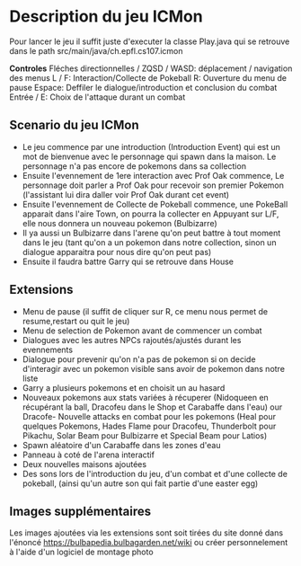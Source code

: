 # Description du jeu ICMon

Pour lancer le jeu il suffit juste d'executer la classe Play.java qui se retrouve dans le path src/main/java/ch.epfl.cs107.icmon

**Controles**
Fléches directionnelles / ZQSD / WASD: déplacement / navigation des menus
L / F: Interaction/Collecte de Pokeball
R: Ouverture du menu de pause
Espace: Deffiler le dialogue/introduction et conclusion du combat
Entrée / E: Choix de l'attaque durant un combat

## Scenario du jeu ICMon

- Le jeu commence par une introduction (Introduction Event) qui est un mot de bienvenue avec le personnage qui spawn dans la maison. Le personnage n'a pas encore de pokemons dans sa collection
- Ensuite l'evennement de 1ere interaction avec Prof Oak commence, Le personnage doit parler a Prof Oak pour recevoir son premier Pokemon (l'assistant lui dira daller voir Prof Oak durant cet event)
- Ensuite l'evennement de Collecte de Pokeball commence, une PokeBall apparait dans l'aire Town, on pourra la collecter en Appuyant sur L/F, elle nous donnera un nouveau pokemon (Bulbizarre)
- Il ya aussi un Bulbizarre dans l'arene qu'on peut battre à tout moment dans le jeu (tant qu'on a un pokemon dans notre collection, sinon un dialogue apparaitra pour nous dire qu'on peut pas)
- Ensuite il faudra battre Garry qui se retrouve dans House

## Extensions

- Menu de pause (il suffit de cliquer sur R, ce menu nous permet de resume,restart ou quit le jeu)
- Menu de selection de Pokemon avant de commencer un combat
- Dialogues avec les autres NPCs rajoutés/ajustés durant les evennements
- Dialogue pour prevenir qu'on n'a pas de pokemon si on decide d'interagir avec un pokemon visible sans avoir de pokemon dans notre liste
- Garry a plusieurs pokemons et en choisit un au hasard
- Nouveaux pokemons aux stats variées à récuperer (Nidoqueen en récupérant la ball, Dracofeu dans le Shop et Carabaffe dans l'eau)
  our Dracofe- Nouvelle attacks en combat pour les pokemons (Heal pour quelques Pokemons, Hades Flame pour Dracofeu, Thunderbolt pour Pikachu, Solar Beam pour Bulbizarre et Special Beam pour Latios)
- Spawn aléatoire d'un Carabaffe dans les zones d'eau
- Panneau à coté de l'arena interactif
- Deux nouvelles maisons ajoutées
- Des sons lors de l'introduction du jeu, d'un combat et d'une collecte de pokeball, (ainsi qu'un autre son qui fait partie d'une easter egg)

## Images supplémentaires

Les images ajoutées via les extensions sont soit tirées du site donné dans l'énoncé <https://bulbapedia.bulbagarden.net/wiki>
ou créer personnelement à l'aide d'un logiciel de montage photo
